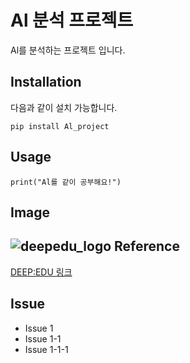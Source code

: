 Al 분석 프로젝트
====================
Al를 분석하는 프로젝트 입니다.

Installation
-----------
다음과 같이 설치 가능합니다.
```
pip install Al_project
```
Usage
------
```
print("Al를 같이 공부해요!")
```
Image
-----
![deepedu_logo](https://user-images.githubusercontent.com/103096786/164391312-cfbc8178-8152-4179-aa89-af9ae6adadf6.png)
Reference
------
[DEEP:EDU 링크](https://www.deepedu.ai/)

Issue
------
- Issue 1
- Issue 1-1
-  Issue 1-1-1 
